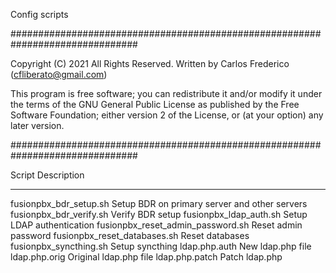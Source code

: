 Config scripts

###############################################################################
 
  Copyright (C) 2021 All Rights Reserved.
  Written by Carlos Frederico (cfliberato@gmail.com)
 
  This program is free software; you can redistribute it and/or
  modify it under the terms of the GNU General Public License
  as published by the Free Software Foundation; either version
  2 of the License, or (at your option) any later version.
 
###############################################################################

Script					Description
---------------------------------	-----------------------------------------------------------------------------------------------
fusionpbx_bdr_setup.sh			Setup BDR on primary server and other servers
fusionpbx_bdr_verify.sh			Verify BDR setup
fusionpbx_ldap_auth.sh			Setup LDAP authentication
fusionpbx_reset_admin_password.sh	Reset admin password
fusionpbx_reset_databases.sh		Reset databases
fusionpbx_syncthing.sh			Setup syncthing
ldap.php.auth				New ldap.php file
ldap.php.orig				Original ldap.php file
ldap.php.patch				Patch ldap.php
